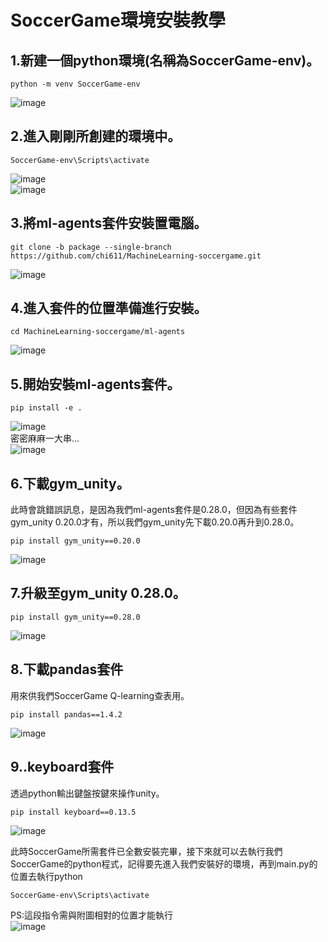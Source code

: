 # SoccerGame環境安裝教學

## 1.新建一個python環境(名稱為SoccerGame-env)。
```
python -m venv SoccerGame-env
```
![image](https://user-images.githubusercontent.com/76472326/212279578-74531445-57eb-4560-8559-24c1ef880859.png)

## 2.進入剛剛所創建的環境中。
```
SoccerGame-env\Scripts\activate
```
![image](https://user-images.githubusercontent.com/76472326/212280113-e25f0f3a-4181-4eb5-97e0-ac9a29c21ef0.png)  
![image](https://user-images.githubusercontent.com/76472326/212280142-0536eabb-ff36-45b3-aeb1-3021b95a3a80.png)


## 3.將ml-agents套件安裝置電腦。
```
git clone -b package --single-branch https://github.com/chi611/MachineLearning-soccergame.git 
```
![image](https://user-images.githubusercontent.com/76472326/212280470-4799ca34-afe8-46bb-a050-bcb78e9abe9f.png)

## 4.進入套件的位置準備進行安裝。
```
cd MachineLearning-soccergame/ml-agents
```
![image](https://user-images.githubusercontent.com/76472326/212282944-f125ad6e-41e4-423b-871d-a71efdc117b0.png)

## 5.開始安裝ml-agents套件。
```
pip install -e .
```
![image](https://user-images.githubusercontent.com/76472326/212284699-180262f3-1605-439a-a813-7badf906bd52.png)  
密密麻麻一大串...  
![image](https://user-images.githubusercontent.com/76472326/212284802-6483dc1b-fe6b-486d-bcf7-bc1b919daefb.png)

## 6.下載gym_unity。  
此時會跳錯誤訊息，是因為我們ml-agents套件是0.28.0，但因為有些套件gym_unity 0.20.0才有，所以我們gym_unity先下載0.20.0再升到0.28.0。
```
pip install gym_unity==0.20.0 
```
![image](https://user-images.githubusercontent.com/76472326/212285110-12c42767-1820-42eb-a446-ef46a83b9a7f.png)

## 7.升級至gym_unity 0.28.0。
```
pip install gym_unity==0.28.0 
```
![image](https://user-images.githubusercontent.com/76472326/212285569-9794b808-7f5f-4da8-8e1b-441bf645e05f.png)

## 8.下載pandas套件  
用來供我們SoccerGame Q-learning查表用。
```
pip install pandas==1.4.2 
```
![image](https://user-images.githubusercontent.com/76472326/212285777-494d66c0-79bc-42fa-896a-0daee92054b2.png)

## 9..keyboard套件  
透過python輸出鍵盤按鍵來操作unity。
```
pip install keyboard==0.13.5 
```
![image](https://user-images.githubusercontent.com/76472326/212286055-787c416f-d608-46a5-851b-3c76653f9782.png)
  
    
    
    
    
此時SoccerGame所需套件已全數安裝完畢，接下來就可以去執行我們SoccerGame的python程式，記得要先進入我們安裝好的環境，再到main.py的位置去執行python
```
SoccerGame-env\Scripts\activate
```
PS:這段指令需與附圖相對的位置才能執行  
![image](https://user-images.githubusercontent.com/76472326/212288609-ab7050b3-b281-4f30-892d-370845475e29.png)
